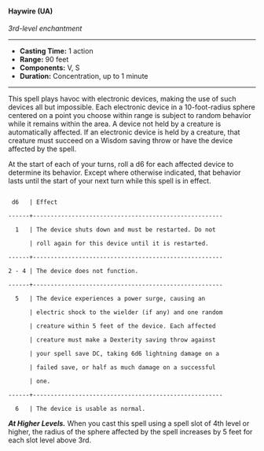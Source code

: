 #### Haywire (UA)
*3rd-level enchantment*
___
- **Casting Time:** 1 action
- **Range:** 90 feet
- **Components:** V, S
- **Duration:** Concentration, up to 1 minute
___
This spell plays havoc with electronic devices, making the use of such devices all but impossible. Each electronic device in a 10-foot-radius sphere centered on a point you choose within range is subject to random behavior while it remains within the area. A device not held by a creature is automatically affected. If an electronic device is held by a creature, that creature must succeed on a Wisdom saving throw or have the device affected by the spell.

At the start of each of your turns, roll a d6 for each affected device to determine its behavior. Except where otherwise indicated, that behavior lasts until the start of your next turn while this spell is in effect.

```

 d6   | Effect                                               

------+------------------------------------------------------

  1   | The device shuts down and must be restarted. Do not  

      | roll again for this device until it is restarted.    

------+------------------------------------------------------

2 - 4 | The device does not function.                        

------+------------------------------------------------------

  5   | The device experiences a power surge, causing an     

      | electric shock to the wielder (if any) and one random

      | creature within 5 feet of the device. Each affected  

      | creature must make a Dexterity saving throw against  

      | your spell save DC, taking 6d6 lightning damage on a 

      | failed save, or half as much damage on a successful  

      | one.                                                 

------+------------------------------------------------------

  6   | The device is usable as normal.

```

***At Higher Levels.*** When you cast this spell using a spell slot of 4th level or higher, the radius of the sphere affected by the spell increases by 5 feet for each slot level above 3rd.